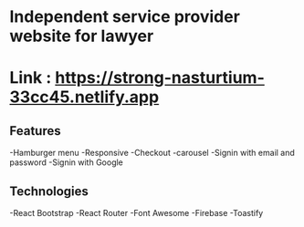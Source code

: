 # Independent service provider website for lawyer
# Link : https://strong-nasturtium-33cc45.netlify.app

## Features
-Hamburger menu
-Responsive
-Checkout
-carousel
-Signin with email and password
-Signin with Google

## Technologies
-React Bootstrap
-React Router
-Font Awesome
-Firebase
-Toastify